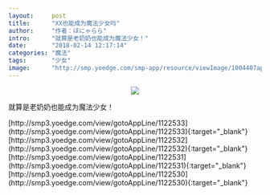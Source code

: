 ```yaml
---
layout:     post
title:      "XX也能成为魔法少女吗"
author:     "作者：ほにゃらら"
intro:      "就算是老奶奶也能成为魔法少女！"
date:       "2018-02-14 12:17:14"
categories: "魔法"
tags:       "少女"
image:      "http://smp.yoedge.com/smp-app/resource/viewImage/1004407appline.png"
---
```

<div style="text-align: center">
<p><img src="http://smp.yoedge.com/smp-app/resource/viewImage/1004407appline.png"/></p>
</div>
<p class="post-meta">
<span>就算是老奶奶也能成为魔法少女！</span>
</p>
[http://smp3.yoedge.com/view/gotoAppLine/1122533](http://smp3.yoedge.com/view/gotoAppLine/1122533){:target="_blank"}
[http://smp3.yoedge.com/view/gotoAppLine/1122532](http://smp3.yoedge.com/view/gotoAppLine/1122532){:target="_blank"}
[http://smp3.yoedge.com/view/gotoAppLine/1122531](http://smp3.yoedge.com/view/gotoAppLine/1122531){:target="_blank"}
[http://smp3.yoedge.com/view/gotoAppLine/1122530](http://smp3.yoedge.com/view/gotoAppLine/1122530){:target="_blank"}


